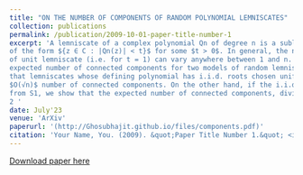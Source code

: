 ```yaml
---
title: "ON THE NUMBER OF COMPONENTS OF RANDOM POLYNOMIAL LEMNISCATES"
collection: publications
permalink: /publication/2009-10-01-paper-title-number-1
excerpt: 'A lemniscate of a complex polynomial Qn of degree n is a sublevel set of its modulus, i.e.,
of the form ${z ∈ C : |Qn(z)| < t}$ for some $t > 0$. In general, the number of connected components
of unit lemniscate (i.e. for t = 1) can vary anywhere between 1 and n. In this paper, we study the
expected number of connected components for two models of random lemniscates. First, we show
that lemniscates whose defining polynomial has i.i.d. roots chosen uniformly from D, has on average
$O(√n)$ number of connected components. On the other hand, if the i.i.d. roots are chosen uniformly
from S1, we show that the expected number of connected components, divided by n, converges to 1
2 '
date: July'23
venue: 'ArXiv'
paperurl: '(http://Ghosubhajit.github.io/files/components.pdf)'
citation: 'Your Name, You. (2009). &quot;Paper Title Number 1.&quot; <i>Journal 1</i>. 1(1).'
---
```



[Download paper here](http://Ghosubhajit.github.io/files/components.pdf)

